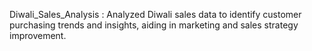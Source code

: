 Diwali_Sales_Analysis : Analyzed Diwali sales data to identify customer purchasing trends and insights, aiding in marketing and
sales strategy improvement. 
